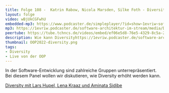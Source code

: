 ```yaml
---
title: Folge 108 -  Katrin Rabow, Nicola Marsden, Silke Foth - Diversity-Panel - live von der OOP
layout: folge
video: wBjUkCGFwhU
embedded-mp3: https://www.podcaster.de/simpleplayer/?id=show~1evriw~software-architektur-im-stream~pod-71cde552657d6f1a1b5ef484ff&v=1643896175
mp3: https://1evriw.podcaster.de/software-architektur-im-stream/media/DiversityPanel.mp3
peertube: https://tube.tchncs.de/videos/embed/ef06e5d8-76e5-4329-8c5a-2c5fdea7ab57
description: Wie kann Diversityhttps://1evriw.podcaster.de/software-architektur-im-stream/media/DiversityPanel.mp3 in der Software-Entwicklung erhöht werden?
thumbnail: OOP2022-diversity.png
tags:
- Diversity
- Live von der OOP
---
```


In der Software-Entwicklung sind zahlreiche Gruppen
unterrepräsentiert. Bei diesem Panel wollen wir diskutieren, wie
Diversity erhöht werden kann.

[Diversity mit Lars Hupel, Lena Kraaz und Aminata Sidibe](https://software-architektur.tv/2021/02/19/folge50.html)
